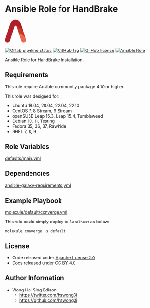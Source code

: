 # Ansible Role for HandBrake

<a href="https://alvistack.com" title="AlviStack" target="_blank"><img src="/alvistack.svg" height="75" alt="AlviStack"></a>

[![Gitlab pipeline status](https://img.shields.io/gitlab/pipeline/alvistack/ansible-role-handbrake/master)](https://gitlab.com/alvistack/ansible-role-handbrake/-/pipelines)
[![GitHub tag](https://img.shields.io/github/tag/alvistack/ansible-role-handbrake.svg)](https://github.com/alvistack/ansible-role-handbrake/tags)
[![GitHub license](https://img.shields.io/github/license/alvistack/ansible-role-handbrake.svg)](https://github.com/alvistack/ansible-role-handbrake/blob/master/LICENSE)
[![Ansible Role](https://img.shields.io/badge/galaxy-alvistack.handbrake-blue.svg)](https://galaxy.ansible.com/alvistack/handbrake)

Ansible Role for HandBrake Installation.

## Requirements

This role require Ansible community package 4.10 or higher.

This role was designed for:

  - Ubuntu 18.04, 20.04, 22.04, 22.10
  - CentOS 7, 8 Stream, 9 Stream
  - openSUSE Leap 15.3, Leap 15.4, Tumbleweed
  - Debian 10, 11, Testing
  - Fedora 35, 36, 37, Rawhide
  - RHEL 7, 8, 9

## Role Variables

[defaults/main.yml](defaults/main.yml)

## Dependencies

[ansible-galaxy-requirements.yml](ansible-galaxy-requirements.yml)

## Example Playbook

[molecule/default/converge.yml](molecule/default/converge.yml)

This role could simply deploy to `localhost` as below:

    molecule converge -s default

## License

  - Code released under [Apache License 2.0](LICENSE)
  - Docs released under [CC BY 4.0](http://creativecommons.org/licenses/by/4.0/)

## Author Information

  - Wong Hoi Sing Edison
      - <https://twitter.com/hswong3i>
      - <https://github.com/hswong3i>
